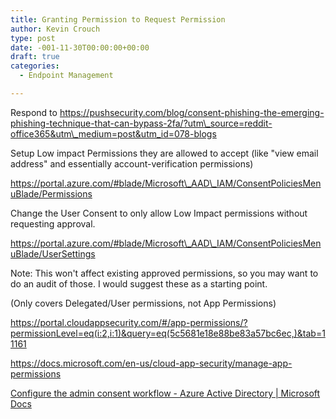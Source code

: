 ```yaml
---
title: Granting Permission to Request Permission
author: Kevin Crouch
type: post
date: -001-11-30T00:00:00+00:00
draft: true
categories:
  - Endpoint Management

---
```

 

Respond to https://pushsecurity.com/blog/consent-phishing-the-emerging-phishing-technique-that-can-bypass-2fa/?utm\_source=reddit-office365&utm\_medium=post&utm_id=078-blogs  
  
Setup Low impact Permissions they are allowed to accept (like "view email address" and essentially account-verification permissions)  
  
https://portal.azure.com/#blade/Microsoft\_AAD\_IAM/ConsentPoliciesMenuBlade/Permissions  
  
Change the User Consent to only allow Low Impact permissions without requesting approval.  
  
https://portal.azure.com/#blade/Microsoft\_AAD\_IAM/ConsentPoliciesMenuBlade/UserSettings  
  
  
  
Note: This won't affect existing approved permissions, so you may want to do an audit of those. I would suggest these as a starting point.  
  
(Only covers Delegated/User permissions, not App Permissions)  
  
https://portal.cloudappsecurity.com/#/app-permissions/?permissionLevel=eq(i:2,i:1)&query=eq(5c5681e18e88be83a57bc6ec,)&tab=11161  
  
https://docs.microsoft.com/en-us/cloud-app-security/manage-app-permissions  
  
[Configure the admin consent workflow - Azure Active Directory | Microsoft Docs](https://docs.microsoft.com/en-us/azure/active-directory/manage-apps/configure-admin-consent-workflow)
